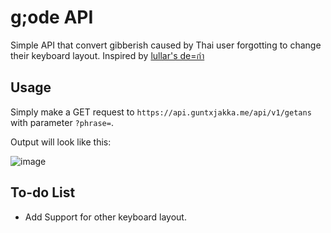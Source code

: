 # g;ode API

Simple API that convert gibberish caused by Thai user forgotting to change their keyboard layout. Inspired by [lullar's de=กำ](https://lullar-de-2.appspot.com/_blank)

## Usage

Simply make a GET request to ``https://api.guntxjakka.me/api/v1/getans`` with parameter ``?phrase=``.

Output will look like this:

![image](https://user-images.githubusercontent.com/55027998/135391229-615da703-838d-466d-a8e0-05f1f01dcfdc.png)

## To-do List

- Add Support for other keyboard layout.
